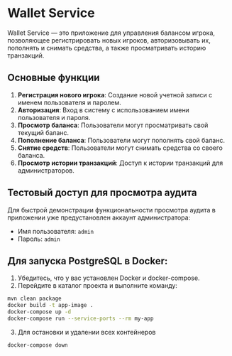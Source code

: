 # Wallet Service

Wallet Service — это приложение для управления балансом игрока, позволяющее регистрировать новых игроков, авторизовывать их, пополнять и снимать средства, а также просматривать историю транзакций.

## Основные функции

1. **Регистрация нового игрока**: Создание новой учетной записи с именем пользователя и паролем.
2. **Авторизация**: Вход в систему с использованием имени пользователя и пароля.
3. **Просмотр баланса**: Пользователи могут просматривать свой текущий баланс.
4. **Пополнение баланса**: Пользователи могут пополнять свой баланс.
5. **Снятие средств**: Пользователи могут снимать средства со своего баланса.
6. **Просмотр истории транзакций**: Доступ к истории транзакций для администраторов.


## Тестовый доступ для просмотра аудита

Для быстрой демонстрации функциональности просмотра аудита в приложении уже предустановлен аккаунт администратора:
- Имя пользователя: `admin`
- Пароль: `admin`


## Для запуска PostgreSQL в Docker:

1. Убедитесь, что у вас установлен Docker и docker-compose.
2. Перейдите в каталог проекта и выполните команду:
```bash
mvn clean package
docker build -t app-image .
docker-compose up -d
docker-compose run --service-ports --rm my-app
```
3. Для остановки и удалении всех контейнеров
```bash
docker-compose down
```



